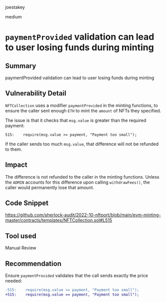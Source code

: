 joestakey

medium

# `paymentProvided` validation can lead to user losing funds during minting

## Summary
paymentProvided validation can lead to user losing funds during minting

## Vulnerability Detail
`NFTCollection` uses a modifier `paymentProvided` in the minting functions, to ensure the caller sent enough `ETH` to mint the `amount` of NFTs they specified.

The issue is that it checks that `msg.value` is greater than the required payment:
```solidity
515:    require(msg.value >= payment, "Payment too small");
```
If the caller sends too much `msg.value`, that difference will not be refunded to them.

## Impact
The difference is not refunded to the caller in the minting functions.
Unless the `ADMIN` accounts for this difference upon calling `withdrawFees()`, the caller would permanently lose that amount.

## Code Snippet
https://github.com/sherlock-audit/2022-10-nftport/blob/main/evm-minting-master/contracts/templates/NFTCollection.sol#L515

## Tool used
Manual Review

## Recommendation
Ensure `paymentProvided` validates that the call sends exactly the price needed:

```diff
-515:    require(msg.value >= payment, "Payment too small");
+515:    require(msg.value == payment, "Payment too small");
```
